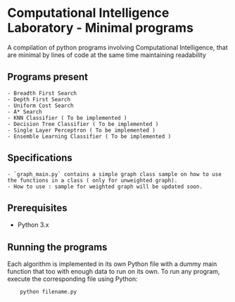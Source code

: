 # Computational Intelligence Laboratory - Minimal programs

A compilation of python programs involving Computational Intelligence, that are minimal by lines of code at the same time maintaining readability

## Programs present

    - Breadth First Search
    - Depth First Search
    - Uniform Cost Search
    - A* Search
    - KNN Classifier ( To be implemented )
    - Decision Tree Classifier ( To be implemented )
    - Single Layer Perceptron ( To be implemented )
    - Ensemble Learning Classifier ( To be implemented )

## Specifications

    - `graph_main.py` contains a simple graph class sample on how to use the functions in a class ( only for unweighted graph).
    - How to use : sample for weighted graph will be updated soon.

## Prerequisites

- Python 3.x

## Running the programs

Each algorithm is implemented in its own Python file with a dummy main function that too with enough data to run on its own. To run any program, execute the corresponding file using Python:

``` bash
    python filename.py
```
